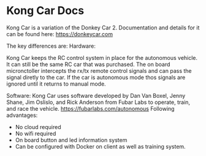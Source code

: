 # Kong Car Docs

Kong Car is a variation of the Donkey Car 2. Documentation and details for it can be found here: https://donkeycar.com

The key differences are:
Hardware: 

Kong Car keeps the RC control system in place for the autonomous vehicle. It can still be the same RC car that was purchased. The on board micronctoller intercepts the rx/tx remote control signals and can pass the signal diretly to the car. If the car is autonomous mode thos signals are ignored until it returns to manual mode.

Software:
Kong Car uses software developed by Dan Van Boxel, Jenny Shane, Jim Oslislo, and Rick Anderson from Fubar Labs to operate, train, and race the vehicle. https://fubarlabs.com/autonomous Following advantages:
* No cloud required
* No wifi required
* On board button and led information system
* Can be configured with Docker on client as well as training system.



